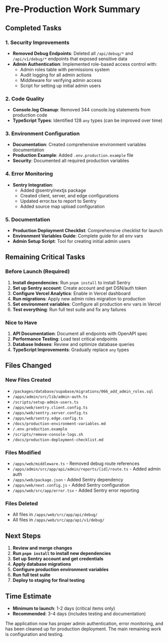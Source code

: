 # Pre-Production Work Summary

## Completed Tasks

### 1. Security Improvements
- **Removed Debug Endpoints**: Deleted all `/api/debug/*` and `/api/v1/debug/*` endpoints that exposed sensitive data
- **Admin Authentication**: Implemented role-based access control with:
  - Admin roles table with permissions system
  - Audit logging for all admin actions
  - Middleware for verifying admin access
  - Script for setting up initial admin users

### 2. Code Quality
- **Console.log Cleanup**: Removed 344 console.log statements from production code
- **TypeScript Types**: Identified 128 `any` types (can be improved over time)

### 3. Environment Configuration
- **Documentation**: Created comprehensive environment variables documentation
- **Production Example**: Added `.env.production.example` file
- **Security**: Documented all required production variables

### 4. Error Monitoring
- **Sentry Integration**: 
  - Added @sentry/nextjs package
  - Created client, server, and edge configurations
  - Updated error.tsx to report to Sentry
  - Added source map upload configuration

### 5. Documentation
- **Production Deployment Checklist**: Comprehensive checklist for launch
- **Environment Variables Guide**: Complete guide for all env vars
- **Admin Setup Script**: Tool for creating initial admin users

## Remaining Critical Tasks

### Before Launch (Required)
1. **Install dependencies**: Run `pnpm install` to install Sentry
2. **Set up Sentry account**: Create account and get DSN/auth token
3. **Configure Vercel Analytics**: Enable in Vercel dashboard
4. **Run migrations**: Apply new admin roles migration to production
5. **Set environment variables**: Configure all production env vars in Vercel
6. **Test everything**: Run full test suite and fix any failures

### Nice to Have
1. **API Documentation**: Document all endpoints with OpenAPI spec
2. **Performance Testing**: Load test critical endpoints
3. **Database Indexes**: Review and optimize database queries
4. **TypeScript Improvements**: Gradually replace `any` types

## Files Changed

### New Files Created
- `/packages/database/supabase/migrations/066_add_admin_roles.sql`
- `/apps/admin/src/lib/admin-auth.ts`
- `/scripts/setup-admin-users.ts`
- `/apps/web/sentry.client.config.ts`
- `/apps/web/sentry.server.config.ts`
- `/apps/web/sentry.edge.config.ts`
- `/docs/production-environment-variables.md`
- `/.env.production.example`
- `/scripts/remove-console-logs.sh`
- `/docs/production-deployment-checklist.md`

### Files Modified
- `/apps/web/middleware.ts` - Removed debug route references
- `/apps/admin/src/app/api/admin/reports/[id]/route.ts` - Added admin auth
- `/apps/web/package.json` - Added Sentry dependency
- `/apps/web/next.config.js` - Added Sentry configuration
- `/apps/web/src/app/error.tsx` - Added Sentry error reporting

### Files Deleted
- All files in `/apps/web/src/app/api/debug/`
- All files in `/apps/web/src/app/api/v1/debug/`

## Next Steps

1. **Review and merge changes**
2. **Run `pnpm install` to install new dependencies**
3. **Set up Sentry account and get credentials**
4. **Apply database migrations**
5. **Configure production environment variables**
6. **Run full test suite**
7. **Deploy to staging for final testing**

## Time Estimate

- **Minimum to launch**: 1-2 days (critical items only)
- **Recommended**: 3-4 days (includes testing and documentation)

The application now has proper admin authentication, error monitoring, and has been cleaned up for production deployment. The main remaining work is configuration and testing.